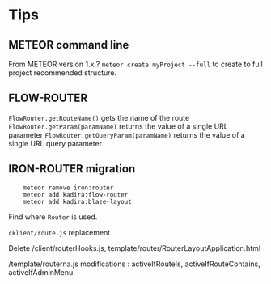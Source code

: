 # Tips

## METEOR command line

From METEOR version 1.x ? `meteor create myProject --full` to create to full project recommended structure.

## FLOW-ROUTER

`FlowRouter.getRouteName()` gets the name of the route
`FlowRouter.getParam(paramName)` returns the value of a single URL parameter
`FlowRouter.getQueryParam(paramName)` returns the value of a single URL query parameter



## IRON-ROUTER migration

        meteor remove iron:router
        meteor add kadira:flow-router
        meteor add kadira:blaze-layout

Find where `Router` is used.

`cklient/route.js` replacement

Delete /client/routerHooks.js, template/router/RouterLayoutApplication.html

/template/routerna.js modifications : activeIfRouteIs, activeIfRouteContains, activeIfAdminMenu
